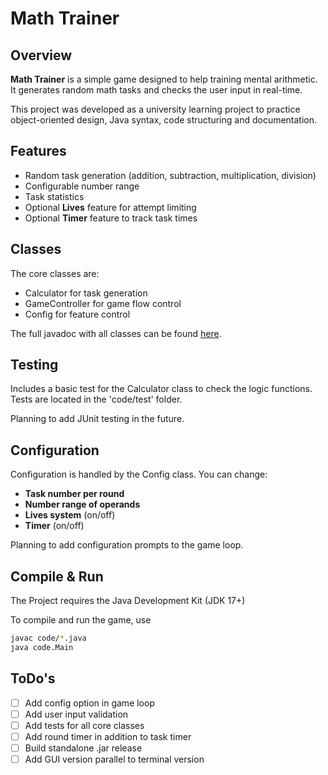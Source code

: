 # Math Trainer

## Overview

**Math Trainer** is a simple game designed to help training mental arithmetic.
It generates random math tasks and checks the user input in real-time.

This project was developed as a university learning project to practice object-oriented design, Java syntax, code structuring and documentation.

## Features

- Random task generation (addition, subtraction, multiplication, division)
- Configurable number range
- Task statistics
- Optional **Lives** feature for attempt limiting
- Optional **Timer** feature to track task times

## Classes

The core classes are:

- Calculator for task generation
- GameController for game flow control
- Config for feature control

The full javadoc with all classes can be found [here](https://skyejxn.github.io/Math-Trainer/).

## Testing

Includes a basic test for the Calculator class to check the logic functions.
Tests are located in the 'code/test' folder.

Planning to add JUnit testing in the future.

## Configuration

Configuration is handled by the Config class. You can change:

- **Task number per round**
- **Number range of operands**
- **Lives system** (on/off)
- **Timer** (on/off)

Planning to add configuration prompts to the game loop.

## Compile & Run

The Project requires the Java Development Kit (JDK 17+)

To compile and run the game, use

```bash
javac code/*.java
java code.Main
```

## ToDo's

- [ ] Add config option in game loop
-[ ] Add user input validation
- [ ] Add tests for all core classes
- [ ] Add round timer in addition to task timer
- [ ] Build standalone .jar release
- [ ] Add GUI version parallel to terminal version
